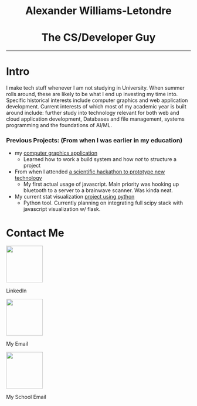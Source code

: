 # <div align="center">Alexander Williams-Letondre<div>
# <div align="center">The CS/Developer Guy</div>
<hr>

# Intro
I make tech stuff whenever I am not studying in University. When summer rolls around, these are likely to be what I end up investing my time into. Specific historical interests include computer graphics and web application development. Current interests of which most of my academic year is built around include: further study into technology relevant for both web and cloud application development, Databases and file management, systems programming and the foundations of AI/ML.

### Previous Projects: (From when I was earlier in my education)
* my [computer graphics application](https://github.com/Physlex/OpenGPipe)
  - Learned how to work a build system and how *not* to structure a project
* From when I attended [a scientific hackathon to prototype new technology](https://github.com/Physlex/OctoSporkNatHack2022)
  - My first actual usage of javascript. Main priority was hooking up bluetooth to a server to a brainwave scanner. Was kinda neat.
* My current stat visualization [project using python](https://github.com/Physlex/StatVis)
  - Python tool. Currently planning on integrating full scipy stack with javascript visualization w/ flask.

<footer align="left">

# Contact Me

<a href="https://www.linkedin.com/in/alexander-williams-letondre-36a59020b/" target="_blank">
  <img src="https://user-images.githubusercontent.com/80188240/164322657-29d40f74-043d-4200-a9c1-f9900f3870e4.svg" style="width:100px;height100px;">
</a>

LinkedIn

<a href="mailto:al.willet02@gmail.com" target="_blank">
  <img src="https://user-images.githubusercontent.com/80188240/164323266-d0f65c75-59d1-4c7d-bb7c-a437f2b06805.svg" style="width:100px;height100px;">
</a>

My Email

<a href="mailto:a.williamsletondre@uleth.ca" target="_blank">
  <img src="https://user-images.githubusercontent.com/80188240/164323266-d0f65c75-59d1-4c7d-bb7c-a437f2b06805.svg" style="width:100px;height100px;">
</a>

My School Email
</footer>
